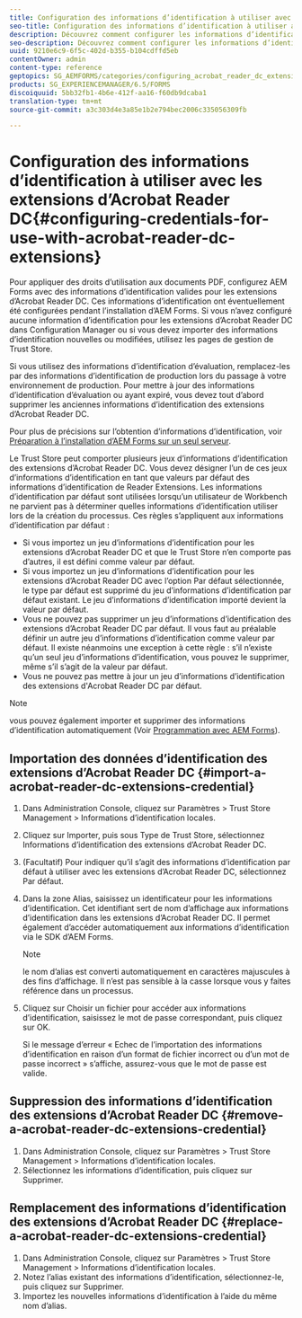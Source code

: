 ```yaml
---
title: Configuration des informations d’identification à utiliser avec les extensions d’Acrobat Reader DC
seo-title: Configuration des informations d’identification à utiliser avec les extensions d’Acrobat Reader DC
description: Découvrez comment configurer les informations d’identification à utiliser avec les extensions Acrobat Reader DC.
seo-description: Découvrez comment configurer les informations d’identification à utiliser avec les extensions Acrobat Reader DC.
uuid: 9210e6c9-6f5c-402d-b355-b104cdffd5eb
contentOwner: admin
content-type: reference
geptopics: SG_AEMFORMS/categories/configuring_acrobat_reader_dc_extensions
products: SG_EXPERIENCEMANAGER/6.5/FORMS
discoiquuid: 5bb32fb1-4b6e-412f-aa16-f60db9dcaba1
translation-type: tm+mt
source-git-commit: a3c303d4e3a85e1b2e794bec2006c335056309fb

---
```



# Configuration des informations d’identification à utiliser avec les extensions d’Acrobat Reader DC{#configuring-credentials-for-use-with-acrobat-reader-dc-extensions}

Pour appliquer des droits d’utilisation aux documents PDF, configurez AEM Forms avec des informations d’identification valides pour les extensions d’Acrobat Reader DC. Ces informations d’identification ont éventuellement été configurées pendant l’installation d’AEM Forms. Si vous n’avez configuré aucune information d’identification pour les extensions d’Acrobat Reader DC dans Configuration Manager ou si vous devez importer des informations d’identification nouvelles ou modifiées, utilisez les pages de gestion de Trust Store.

Si vous utilisez des informations d’identification d’évaluation, remplacez-les par des informations d’identification de production lors du passage à votre environnement de production. Pour mettre à jour des informations d’identification d’évaluation ou ayant expiré, vous devez tout d’abord supprimer les anciennes informations d’identification des extensions d’Acrobat Reader DC.

Pour plus de précisions sur l’obtention d’informations d’identification, voir [Préparation à l’installation d’AEM Forms sur un seul serveur](https://www.adobe.com/go/learn_aemforms_prepareInstallsingle_63).

Le Trust Store peut comporter plusieurs jeux d’informations d’identification des extensions d’Acrobat Reader DC. Vous devez désigner l’un de ces jeux d’informations d’identification en tant que valeurs par défaut des informations d’identification de Reader Extensions. Les informations d’identification par défaut sont utilisées lorsqu’un utilisateur de Workbench ne parvient pas à déterminer quelles informations d’identification utiliser lors de la création du processus. Ces règles s’appliquent aux informations d’identification par défaut :

* Si vous importez un jeu d’informations d’identification pour les extensions d’Acrobat Reader DC et que le Trust Store n’en comporte pas d’autres, il est défini comme valeur par défaut.
* Si vous importez un jeu d’informations d’identification pour les extensions d’Acrobat Reader DC avec l’option Par défaut sélectionnée, le type par défaut est supprimé du jeu d’informations d’identification par défaut existant. Le jeu d’informations d’identification importé devient la valeur par défaut.
* Vous ne pouvez pas supprimer un jeu d’informations d’identification des extensions d’Acrobat Reader DC par défaut. Il vous faut au préalable définir un autre jeu d’informations d’identification comme valeur par défaut. Il existe néanmoins une exception à cette règle : s’il n’existe qu’un seul jeu d’informations d’identification, vous pouvez le supprimer, même s’il s’agit de la valeur par défaut.
* Vous ne pouvez pas mettre à jour un jeu d’informations d’identification des extensions d&#39;Acrobat Reader DC par défaut.

>[!NOTE]
>
>vous pouvez également importer et supprimer des informations d’identification automatiquement (Voir [Programmation avec AEM Forms](https://www.adobe.com/go/learn_aemforms_programming_63)).

## Importation des données d’identification des extensions d’Acrobat Reader DC {#import-a-acrobat-reader-dc-extensions-credential}

1. Dans Administration Console, cliquez sur Paramètres > Trust Store Management > Informations d’identification locales.
1. Cliquez sur Importer, puis sous Type de Trust Store, sélectionnez Informations d’identification des extensions d’Acrobat Reader DC.
1. (Facultatif) Pour indiquer qu’il s’agit des informations d’identification par défaut à utiliser avec les extensions d’Acrobat Reader DC, sélectionnez Par défaut.
1. Dans la zone Alias, saisissez un identificateur pour les informations d’identification. Cet identifiant sert de nom d’affichage aux informations d’identification dans les extensions d’Acrobat Reader DC. Il permet également d’accéder automatiquement aux informations d’identification via le SDK d’AEM Forms.

   >[!NOTE]
   >
   >le nom d’alias est converti automatiquement en caractères majuscules à des fins d’affichage. Il n’est pas sensible à la casse lorsque vous y faites référence dans un processus.

1. Cliquez sur Choisir un fichier pour accéder aux informations d’identification, saisissez le mot de passe correspondant, puis cliquez sur OK.

   Si le message d’erreur « Echec de l’importation des informations d’identification en raison d’un format de fichier incorrect ou d’un mot de passe incorrect » s’affiche, assurez-vous que le mot de passe est valide.

## Suppression des informations d’identification des extensions d’Acrobat Reader DC {#remove-a-acrobat-reader-dc-extensions-credential}

1. Dans Administration Console, cliquez sur Paramètres > Trust Store Management > Informations d’identification locales.
1. Sélectionnez les informations d’identification, puis cliquez sur Supprimer.

## Remplacement des informations d’identification des extensions d’Acrobat Reader DC {#replace-a-acrobat-reader-dc-extensions-credential}

1. Dans Administration Console, cliquez sur Paramètres > Trust Store Management > Informations d’identification locales.
1. Notez l’alias existant des informations d’identification, sélectionnez-le, puis cliquez sur Supprimer.
1. Importez les nouvelles informations d’identification à l’aide du même nom d’alias.

